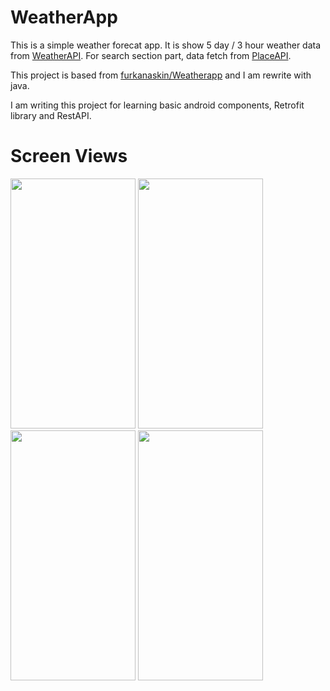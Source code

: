 # WeatherApp
This is a simple weather forecat app. It is show 5 day / 3 hour weather data from [WeatherAPI](https://openweathermap.org/forecast5). For search section part, data fetch from [PlaceAPI](https://community.algolia.com/places/).

This project is based from [furkanaskin/Weatherapp](https://github.com/furkanaskin/Weatherapp) and I am rewrite with java.

I am writing this project for learning basic android components, Retrofit library and RestAPI.

# Screen Views 
<img src="https://user-images.githubusercontent.com/36231430/83302399-f1969280-a203-11ea-8650-b2711b803ee3.gif" 
width="200" height="400" />
<img src="https://user-images.githubusercontent.com/36231430/83302664-6d90da80-a204-11ea-9474-ab3cdce4113b.gif" 
width="200" height="400" />
<img src="https://user-images.githubusercontent.com/36231430/83302714-7ed9e700-a204-11ea-8f3b-1a8b3e268c12.gif" 
width="200" height="400" />
<img src="https://user-images.githubusercontent.com/36231430/83302795-9b761f00-a204-11ea-8d00-fcb0406cd66c.gif" 
width="200" height="400" />
